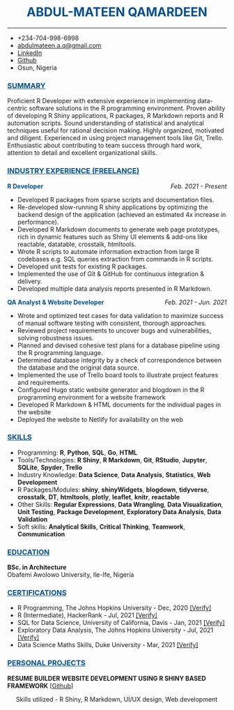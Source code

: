<h1><center span style = 'color: #005090'>ABDUL-MATEEN QAMARDEEN</center></h1>

---

- +234-704-998-6998
- [abdulmateen.a.q@gmail.com](mailto:abdulmateenqamardeen@gmail.com)
- [LinkedIn](https://www.linkedin.com/in/abdulmateenqamardeen/)
- [Github](https://github.com/DISCRETEboi)
- Osun, Nigeria

<h3><u span style = 'color: #005090'>SUMMARY</u></h3>

Proficient R Developer with extensive experience in implementing data-centric software solutions in the R programming environment. Proven ability of developing R Shiny applications, R packages, R Markdown reports and R automation scripts. Sound understanding of statistical and analytical techniques useful for rational decision making. Highly organized, motivated and diligent. Experienced in using project management tools like Git, Trello. Enthusiastic about contributing to team success through hard work, attention to detail and excellent organizational skills.

<h3><u style = 'color:#005090'>INDUSTRY EXPERIENCE (FREELANCE)</u></h3>
  
<b style='color:#005090'>R Developer</b>
<span style='float:right;font-style:italic'>Feb. 2021 - Present</span>

- Developed R packages from sparse scripts and documentation files.
- Re-developed slow-running R shiny applications by optimizing the backend design of the application (achieved an estimated 4x increase in performance).
- Developed R Markdown documents to generate web page prototypes, rich in dynamic features such as Shiny UI elements & add-ons like reactable, datatable, crosstalk, htmltools.
- Wrote R scripts to automate information extraction from large R codebases e.g. SQL queries extraction from commands in R scripts.
- Developed unit tests for existing R packages.
- Implemented the use of Git & GitHub for continuous integration & delivery.
- Developed multiple data analysis reports presented in R Markdown.
  
<b style='color:#005090'>QA Analyst & Website Developer</b>
<span style='float:right;font-style:italic'>Feb. 2021 - Jun. 2021</span>

- Wrote and optimized test cases for data validation to maximize success of manual software testing with consistent, thorough approaches.  
- Reviewed project requirements to uncover bugs and vulnerabilities, solving robustness issues.  
- Planned and devised cohesive test plans for a database pipeline using the R programming language.
- Determined database integrity by a check of correspondence between the database and the original data source.
- Implemented the use of Trello board tools to illustrate project features and requirements.
- Configured Hugo static website generator and blogdown in the R programming environment for a website framework
- Developed R Markdown & HTML documents for the individual pages in the website
- Deployed the website to Netlify for availability on the web

<h3><u span style = 'color: #005090'>SKILLS</u></h3>

- Programming: **R**, **Python**, **SQL**, **Go**, **HTML** 
- Tools/Technologies: **R Shiny**, **R Markdown**, **Git**, **RStudio**, **Jupyter**, **SQLite**, **Spyder**, **Trello**  
- Industry Knowledge: **Data Science**, **Data Analysis**, **Statistics**, **Web Development**
- R Packages/Modules: **shiny**, **shinyWidgets**, **blogdown**, **tidyverse**, **crosstalk**, **DT**, **htmltools**, **plotly**, **leaflet**, **knitr**, **reactable**  
- Other Skills: **Regular Expressions**, **Data Wrangling**, **Data Visualization**, **Unit Testing**, **Package Development**, **Exploratory Data Analysis**, **Data Validation**
- Soft skills: **Analytical Skills**, **Critical Thinking**, **Teamwork**, **Communication**

<h3><u span style = 'color: #005090'>EDUCATION</u></h3>

**BSc. in Architecture**  
Obafemi Awolowo University, Ile-Ife, Nigeria

<h3><u span style = 'color: #005090'>CERTIFICATIONS</u></h3>

- R Programming, The Johns Hopkins University - Dec, 2020 [[Verify]](https://www.coursera.org/account/accomplishments/verify/E2AF2R632Z2S?utm_source%3Dandroid%26utm_medium%3Dcertificate%26utm_content%3Dcert_image%26utm_campaign%3Dsharing_cta%26utm_product%3Dcourse)
- R (Intermediate), HackerRank - Jul, 2021 [[Verify]](https://www.hackerrank.com/certificates/f8006c3f3635)
- SQL for Data Science, University of California, Davis - Jan, 2021 [[Verify]](https://www.coursera.org/account/accomplishments/verify/D6XQBUEZ4YR6?utm_source%3Dandroid%26utm_medium%3Dcertificate%26utm_content%3Dcert_image%26utm_campaign%3Dsharing_cta%26utm_product%3Dcourse)
- Exploratory Data Analysis, The Johns Hopkins University - Jul, 2021 [[Verify]](https://www.coursera.org/account/accomplishments/verify/S84B68VZ5DZP?utm_source%3Dandroid%26utm_medium%3Dcertificate%26utm_content%3Dcert_image%26utm_campaign%3Dsharing_cta%26utm_product%3Dcourse)
- Data Science Maths Skills, Duke University - Mar, 2021 [[Verify]](https://www.coursera.org/account/accomplishments/verify/YJ8TDU33JGJ7?utm_source%3Dandroid%26utm_medium%3Dcertificate%26utm_content%3Dcert_image%26utm_campaign%3Dsharing_cta%26utm_product%3Dcourse)

<h3><u span style = 'color: #005090'>PERSONAL PROJECTS</u></h3>

**RESUME BUILDER WEBSITE DEVELOPMENT USING R SHINY BASED FRAMEWORK** [[Github]](https://github.com/DISCRETEboi/resume_guide)

<div style='padding-left:20px'>Skills utilized - R Shiny, R Markdown, UI/UX design, Web development</div>

